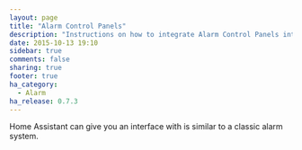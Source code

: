 ```yaml
---
layout: page
title: "Alarm Control Panels"
description: "Instructions on how to integrate Alarm Control Panels into Home Assistant."
date: 2015-10-13 19:10
sidebar: true
comments: false
sharing: true
footer: true
ha_category:
  - Alarm
ha_release: 0.7.3
---
```


Home Assistant can give you an interface with is similar to a classic alarm system.
